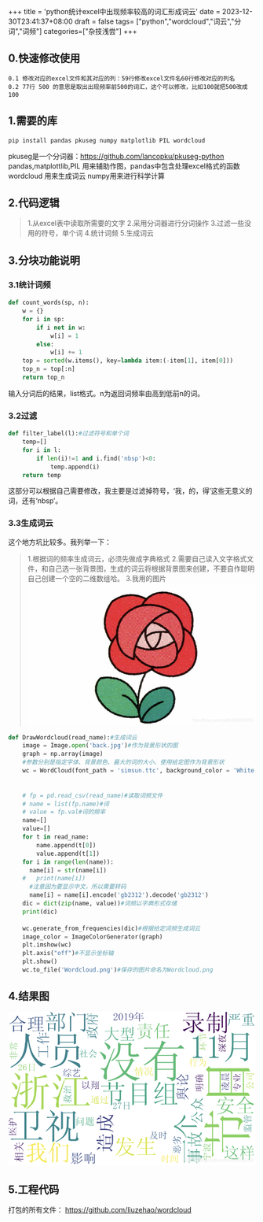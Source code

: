 +++
title = 'python统计excel中出现频率较高的词汇形成词云'
date = 2023-12-30T23:41:37+08:00
draft = false
tags= ["python","wordcloud","词云","分词","词频"]
categories=["杂技浅尝"]
+++

## 0.快速修改使用
```
0.1 修改对应的excel文件和其对应的列：59行修改excel文件名60行修改对应的列名
0.2 77行 500 的意思是取出出现频率前500的词汇，这个可以修改，比如100就把500改成100
```
## 1.需要的库

```
pip install pandas pkuseg numpy matplotlib PIL wordcloud
```
pkuseg是一个分词器：https://github.com/lancopku/pkuseg-python 
pandas,matplottlib,PIL 用来辅助作图，pandas中包含处理excel格式的函数
wordcloud 用来生成词云
numpy用来进行科学计算
## 2.代码逻辑

> 1.从excel表中读取所需要的文字
> 2.采用分词器进行分词操作
> 3.过滤一些没用的符号，单个词
> 4.统计词频
> 5.生成词云
## 3.分块功能说明
### 3.1统计词频

```python
def count_words(sp, n):
    w = {}
    for i in sp:
        if i not in w:
            w[i] = 1
        else:
            w[i] += 1
    top = sorted(w.items(), key=lambda item:(-item[1], item[0]))
    top_n = top[:n]
    return top_n
```
输入分词后的结果，list格式。n为返回词频率由高到低前n的词。

### 3.2过滤

```python
def filter_label(l):#过滤符号和单个词
    temp=[]
    for i in l:
        if len(i)!=1 and i.find('nbsp')<0:
            temp.append(i)
    return temp
```
这部分可以根据自己需要修改，我主要是过滤掉符号，‘我，的，得’这些无意义的词，还有‘nbsp’。
### 3.3生成词云
这个地方坑比较多。我列举一下：

> 1.根据词的频率生成词云，必须先做成字典格式
> 2.需要自己读入文字格式文件，和自己选一张背景图，生成的词云将根据背景图来创建，不要自作聪明自己创建一个空的二维数组哈。
3.我用的图片
![](https://raw.githubusercontent.com/liuzehao/PictureManager/master/lib/dcc5e87e-fb5d-bca5-83d9-294b60b2eda5.png)

```python
def DrawWordcloud(read_name):#生成词云
    image = Image.open('back.jpg')#作为背景形状的图
    graph = np.array(image)
    #参数分别是指定字体、背景颜色、最大的词的大小、使用给定图作为背景形状
    wc = WordCloud(font_path = 'simsun.ttc', background_color = 'White', max_words = 50, mask = graph)


    # fp = pd.read_csv(read_name)#读取词频文件
    # name = list(fp.name)#词
    # value = fp.val#词的频率
    name=[]
    value=[]
    for t in read_name:
        name.append(t[0])
        value.append(t[1])
    for i in range(len(name)):
      name[i] = str(name[i])
    #   print(name[i])
      #注意因为要显示中文，所以需要转码
      name[i] = name[i].encode('gb2312').decode('gb2312')
    dic = dict(zip(name, value))#词频以字典形式存储
    print(dic)

    wc.generate_from_frequencies(dic)#根据给定词频生成词云
    image_color = ImageColorGenerator(graph)
    plt.imshow(wc)
    plt.axis("off")#不显示坐标轴
    plt.show()
    wc.to_file('Wordcloud.png')#保存的图片命名为Wordcloud.png
```
## 4.结果图
![](https://raw.githubusercontent.com/liuzehao/PictureManager/master/lib/954191c3-0c4d-7bae-3282-83a427a47cd1.png)
## 5.工程代码
打包的所有文件：
https://github.com/liuzehao/wordcloud
